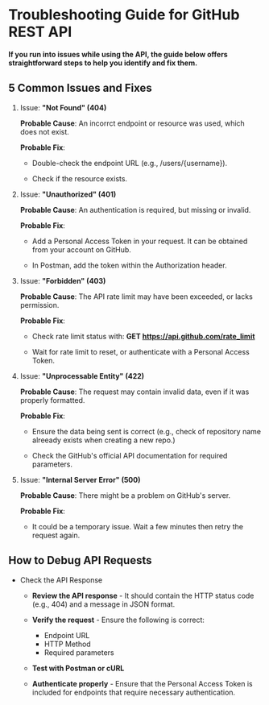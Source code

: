 # Troubleshooting Guide for GitHub REST API

**If you run into issues while using the API, the guide below offers straightforward steps to help you identify and fix them.**

## 5 Common Issues and Fixes

1. Issue: **"Not Found" (404)**

    **Probable Cause**: An incorrct endpoint or resource was used, which does not exist.

    **Probable Fix**: 

      * Double-check the endpoint URL (e.g., /users/{username}).

      * Check if the resource exists.


2. Issue: **"Unauthorized" (401)**

    **Probable Cause**: An authentication is required, but missing or invalid.

    **Probable Fix**: 

      * Add a Personal Access Token in your request. It can be obtained from your account on GitHub.

      * In Postman, add the token within the Authorization header.


3. Issue: **"Forbidden" (403)**

    **Probable Cause**: The API rate limit may have been exceeded, or lacks permission.

    **Probable Fix**:

      * Check rate limit status with: **GET https://api.github.com/rate_limit**

      * Wait for rate limit to reset, or authenticate with a Personal Access Token.


4. Issue: **"Unprocessable Entity" (422)**

    **Probable Cause**: The request may contain invalid data, even if it was properly formatted.

    **Probable Fix**: 

      * Ensure the data being sent is correct (e.g., check of repository name alreeady exists when creating a new repo.)

      * Check the GitHub's official API documentation for required parameters.


5. Issue: **"Internal Server Error" (500)**

    **Probable Cause**: There might be a problem on GitHub's server.

    **Probable Fix**: 

      * It could be a temporary issue. Wait a few minutes then retry the request again.


## How to Debug API Requests

* Check the API Response 

  * **Review the API response** - It should contain the HTTP status code (e.g., 404) and a message in JSON format.

  * **Verify the request** - Ensure the following is correct:
      * Endpoint URL
      * HTTP Method
      * Required parameters

  * **Test with Postman or cURL** 

  * **Authenticate properly** - Ensure that the Personal Access Token is included for endpoints that require necessary authentication.

